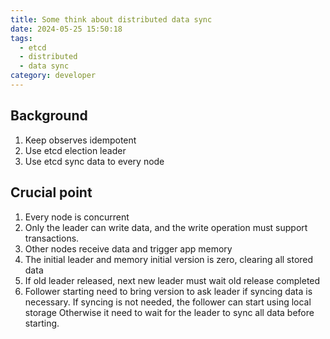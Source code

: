 ```yaml
---
title: Some think about distributed data sync
date: 2024-05-25 15:50:18
tags:
  - etcd
  - distributed
  - data sync
category: developer
---
```


## Background

1. Keep observes idempotent
2. Use etcd election leader
3. Use etcd sync data to every node

## Crucial point

1. Every node is concurrent
2. Only the leader can write data, and the write operation must support transactions.
3. Other nodes receive data and trigger app memory
4. The initial leader and memory initial version is zero, clearing all stored data
5. If old leader released, next new leader must wait old release completed
6. Follower starting need to bring version to ask leader if syncing data is necessary.
   If syncing is not needed, the follower can start using local storage
   Otherwise it need to wait for the leader to sync all data before starting.